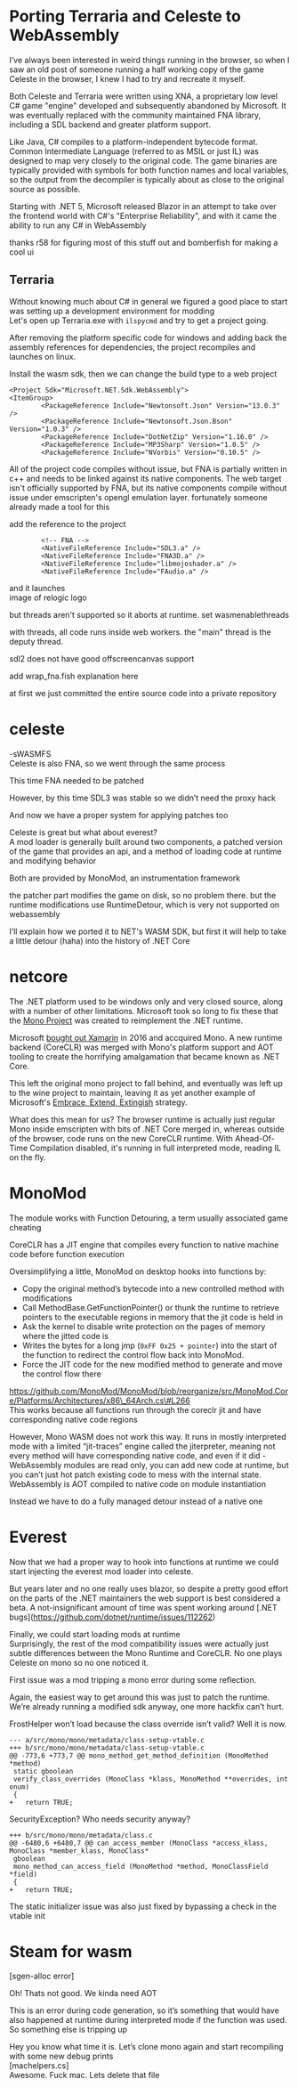 # Porting Terraria and Celeste to WebAssembly

I’ve always been interested in weird things running in the browser, so when I saw an old post of someone running a half working copy of the game Celeste in the browser, I knew I had to try and recreate it myself.

Both Celeste and Terraria were written using XNA, a proprietary low level C# game "engine" developed and subsequently abandoned by Microsoft. It was eventually replaced with the community maintained FNA library, including a SDL backend and greater platform support.

Like Java, C# compiles to a platform-independent bytecode format. Common Intermediate Language (referred to as MSIL or just IL) was designed to map very closely to the original code. The game binaries are typically provided with symbols for both function names and local variables, so the output from the decompiler is typically about as close to the original source as possible.

Starting with .NET 5, Microsoft released Blazor in an attempt to take over the frontend world with C#'s "Enterprise Reliability", and with it came the ability to run any C# in WebAssembly

thanks r58 for figuring most of this stuff out and bomberfish for making a cool ui

## Terraria

Without knowing much about C# in general we figured a good place to start was setting up a development environment for modding  
Let's open up Terraria.exe with `ilspycmd` and try to get a project going.

After removing the platform specific code for windows and adding back the assembly references for dependencies, the project recompiles and launches on linux.

Install the wasm sdk, then we can change the build type to a web project

```
<Project Sdk="Microsoft.NET.Sdk.WebAssembly">
<ItemGroup>
		<PackageReference Include="Newtonsoft.Json" Version="13.0.3" />
		<PackageReference Include="Newtonsoft.Json.Bson" Version="1.0.3" />
		<PackageReference Include="DotNetZip" Version="1.16.0" />
		<PackageReference Include="MP3Sharp" Version="1.0.5" />
		<PackageReference Include="NVorbis" Version="0.10.5" />

```

All of the project code compiles without issue, but FNA is partially written in c++ and needs to be linked against its native components. The web target isn't officially supported by FNA, but its native components compile without issue under emscripten's opengl emulation layer. fortunately someone already made a tool for this

add the reference to the project

```
		<!-- FNA -->
		<NativeFileReference Include="SDL3.a" />
		<NativeFileReference Include="FNA3D.a" />
		<NativeFileReference Include="libmojoshader.a" />
		<NativeFileReference Include="FAudio.a" />
```

and it launches  
image of relogic logo

but threads aren't supported so it aborts at runtime. set wasmenablethreads

with threads, all code runs inside web workers. the "main" thread is the deputy thread.

sdl2 does not have good offscreencanvas support

add wrap_fna.fish explanation here

at first we just committed the entire source code into a private repository

# celeste

 \-sWASMFS  
Celeste is also FNA, so we went through the same process

This time FNA needed to be patched

However, by this time SDL3 was stable so we didn’t need the proxy hack

And now we have a proper system for applying patches too

Celeste is great but what about everest?  
A mod loader is generally built around two components, a patched version of the game that provides an api, and a method of loading code at runtime and modifying behavior

Both are provided by MonoMod, an instrumentation framework

the patcher part modifies the game on disk, so no problem there. but the runtime modifications use RuntimeDetour, which is very not supported on webassembly 

I’ll explain how we ported it to NET's WASM SDK, but first it will help to take a little detour (haha) into the history of .NET Core

# netcore

The .NET platform used to be windows only and very closed source, along with a number of other limitations. Microsoft took so long to fix these that the [Mono Project]() was created to reimplement the .NET runtime.

Microsoft [bought out Xamarin](https://blogs.microsoft.com/blog/2016/02/24/microsoft-to-acquire-xamarin-and-empower-more-developers-to-build-apps-on-any-device/) in 2016 and accquired Mono. A new runtime backend (CoreCLR) was merged with Mono's platform support and AOT tooling to create the horrifying amalgamation that became known as .NET Core.

This left the original mono project to fall behind, and eventually was left up to the wine project to maintain, leaving it as yet another example of Microsoft's [Embrace, Extend, Extingish](https://en.wikipedia.org/wiki/Embrace,_extend,_and_extinguish) strategy.

What does this mean for us? The browser runtime is actually just regular Mono inside emscripten with bits of .NET Core merged in, whereas outside of the browser, code runs on the new CoreCLR runtime. With Ahead-Of-Time Compilation disabled, it's running in full interpreted mode, reading IL on the fly.

# MonoMod

The module works with Function Detouring, a term usually associated game cheating

CoreCLR has a JIT engine that compiles every function to native machine code before function execution

Oversimplifying a little, MonoMod on desktop hooks into functions by:

- Copy the original method’s bytecode into a new controlled method with modifications  
- Call MethodBase.GetFunctionPointer() or thunk the runtime to retrieve pointers to the executable regions in memory that the jit code is held in  
- Ask the kernel to disable write protection on the pages of memory where the jitted code is  
- Writes the bytes for a long jmp (`0xFF 0x25 + pointer`) into the start of the function to redirect the control flow back into MonoMod.  
- Force the JIT code for the new modified method to generate and move the control flow there

https://github.com/MonoMod/MonoMod/blob/reorganize/src/MonoMod.Core/Platforms/Architectures/x86\_64Arch.cs\#L266  
This works because all functions run through the coreclr jit and  have corresponding native code regions

However, Mono WASM does not work this way. It runs in mostly interpreted mode with a limited “jit-traces” engine called the jiterpreter, meaning not every method will have corresponding native code, and even if it did \- WebAssembly modules are read only, you can add new code at runtime, but you can’t just hot patch existing code to mess with the internal state. WebAssembly is AOT compiled to native code on module instantiation

Instead we have to do a fully managed detour instead of a native one

# Everest

Now that we had a proper way to hook into functions at runtime we could start injecting the everest mod loader into celeste.

But years later and no one really uses blazor, so despite a pretty good effort on the parts of the .NET maintainers the web support is best considered a beta. A not-insignificant amount of time was spent working around \[.NET bugs\](https://github.com/dotnet/runtime/issues/112262)

Finally, we could start loading mods at runtime  
Surprisingly, the rest of the mod compatibility issues were actually just subtle differences between the Mono Runtime and CoreCLR. No one plays Celeste on mono so no one noticed it.

First issue was a mod tripping a mono error during some reflection.

Again, the easiest way to get around this was just to patch the runtime. We’re already running a modified sdk anyway, one more hackfix can’t hurt.

FrostHelper won’t load because the class override isn’t valid? Well it is now.

```
--- a/src/mono/mono/metadata/class-setup-vtable.c
+++ b/src/mono/mono/metadata/class-setup-vtable.c
@@ -773,6 +773,7 @@ mono_method_get_method_definition (MonoMethod *method)
 static gboolean
 verify_class_overrides (MonoClass *klass, MonoMethod **overrides, int onum)
 {
+	return TRUE;
```

SecurityException? Who needs security anyway?

```
+++ b/src/mono/mono/metadata/class.c
@@ -6480,6 +6480,7 @@ can_access_member (MonoClass *access_klass, MonoClass *member_klass, MonoClass*
 gboolean
 mono_method_can_access_field (MonoMethod *method, MonoClassField *field)
 {
+	return TRUE;
```

The static initializer issue was also just fixed by bypassing a check in the vtable init

# Steam for wasm

\[sgen-alloc error\]

Oh! Thats not good. We kinda need AOT

This is an error during code generation, so it’s something that would have also happened at runtime during interpreted mode if the function was used. So something else is tripping up 

Hey you know what time it is. Let’s clone mono again and start recompiling with some new debug prints  
\[machelpers.cs\]  
Awesome. Fuck mac. Lets delete that file
